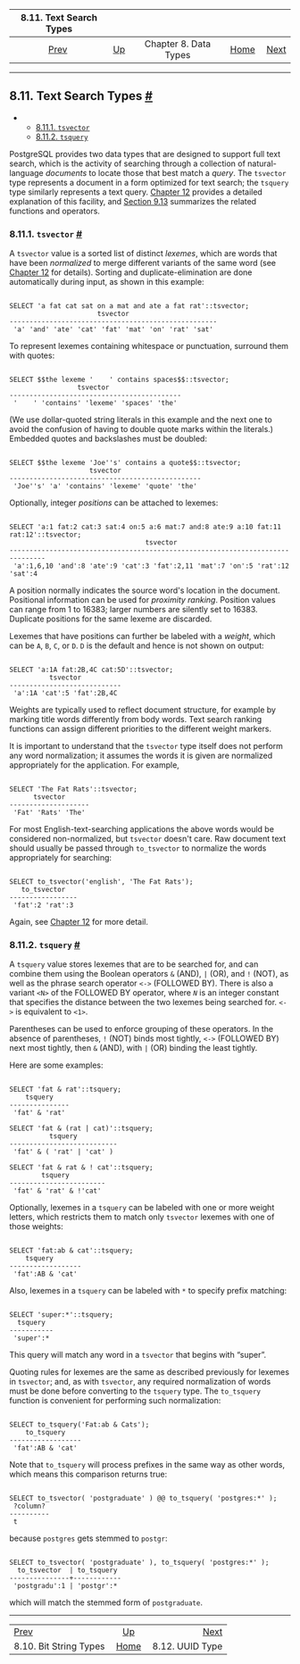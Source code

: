 <!--?xml version="1.0" encoding="UTF-8" standalone="no"?-->

|               8.11. Text Search Types               |                                             |                       |                                                       |                                               |
| :-------------------------------------------------: | :------------------------------------------ | :-------------------: | ----------------------------------------------------: | --------------------------------------------: |
| [Prev](datatype-bit.html "8.10. Bit String Types")  | [Up](datatype.html "Chapter 8. Data Types") | Chapter 8. Data Types | [Home](index.html "PostgreSQL 17devel Documentation") |  [Next](datatype-uuid.html "8.12. UUID Type") |

***

## 8.11. Text Search Types [#](#DATATYPE-TEXTSEARCH)

*   *   [8.11.1. `tsvector`](datatype-textsearch.html#DATATYPE-TSVECTOR)
    *   [8.11.2. `tsquery`](datatype-textsearch.html#DATATYPE-TSQUERY)

[]()[]()

PostgreSQL provides two data types that are designed to support full text search, which is the activity of searching through a collection of natural-language *documents* to locate those that best match a *query*. The `tsvector` type represents a document in a form optimized for text search; the `tsquery` type similarly represents a text query. [Chapter 12](textsearch.html "Chapter 12. Full Text Search") provides a detailed explanation of this facility, and [Section 9.13](functions-textsearch.html "9.13. Text Search Functions and Operators") summarizes the related functions and operators.

### 8.11.1. `tsvector` [#](#DATATYPE-TSVECTOR)

[]()

A `tsvector` value is a sorted list of distinct *lexemes*, which are words that have been *normalized* to merge different variants of the same word (see [Chapter 12](textsearch.html "Chapter 12. Full Text Search") for details). Sorting and duplicate-elimination are done automatically during input, as shown in this example:

```

SELECT 'a fat cat sat on a mat and ate a fat rat'::tsvector;
                      tsvector
----------------------------------------------------
 'a' 'and' 'ate' 'cat' 'fat' 'mat' 'on' 'rat' 'sat'
```

To represent lexemes containing whitespace or punctuation, surround them with quotes:

```

SELECT $$the lexeme '    ' contains spaces$$::tsvector;
                 tsvector
-------------------------------------------
 '    ' 'contains' 'lexeme' 'spaces' 'the'
```

(We use dollar-quoted string literals in this example and the next one to avoid the confusion of having to double quote marks within the literals.) Embedded quotes and backslashes must be doubled:

```

SELECT $$the lexeme 'Joe''s' contains a quote$$::tsvector;
                    tsvector
------------------------------------------------
 'Joe''s' 'a' 'contains' 'lexeme' 'quote' 'the'
```

Optionally, integer *positions* can be attached to lexemes:

```

SELECT 'a:1 fat:2 cat:3 sat:4 on:5 a:6 mat:7 and:8 ate:9 a:10 fat:11 rat:12'::tsvector;
                                  tsvector
-------------------------------------------------------------------​------------
 'a':1,6,10 'and':8 'ate':9 'cat':3 'fat':2,11 'mat':7 'on':5 'rat':12 'sat':4
```

A position normally indicates the source word's location in the document. Positional information can be used for *proximity ranking*. Position values can range from 1 to 16383; larger numbers are silently set to 16383. Duplicate positions for the same lexeme are discarded.

Lexemes that have positions can further be labeled with a *weight*, which can be `A`, `B`, `C`, or `D`. `D` is the default and hence is not shown on output:

```

SELECT 'a:1A fat:2B,4C cat:5D'::tsvector;
          tsvector
----------------------------
 'a':1A 'cat':5 'fat':2B,4C
```

Weights are typically used to reflect document structure, for example by marking title words differently from body words. Text search ranking functions can assign different priorities to the different weight markers.

It is important to understand that the `tsvector` type itself does not perform any word normalization; it assumes the words it is given are normalized appropriately for the application. For example,

```

SELECT 'The Fat Rats'::tsvector;
      tsvector
--------------------
 'Fat' 'Rats' 'The'
```

For most English-text-searching applications the above words would be considered non-normalized, but `tsvector` doesn't care. Raw document text should usually be passed through `to_tsvector` to normalize the words appropriately for searching:

```

SELECT to_tsvector('english', 'The Fat Rats');
   to_tsvector
-----------------
 'fat':2 'rat':3
```

Again, see [Chapter 12](textsearch.html "Chapter 12. Full Text Search") for more detail.

### 8.11.2. `tsquery` [#](#DATATYPE-TSQUERY)

[]()

A `tsquery` value stores lexemes that are to be searched for, and can combine them using the Boolean operators `&` (AND), `|` (OR), and `!` (NOT), as well as the phrase search operator `<->` (FOLLOWED BY). There is also a variant `<N>` of the FOLLOWED BY operator, where *`N`* is an integer constant that specifies the distance between the two lexemes being searched for. `<->` is equivalent to `<1>`.

Parentheses can be used to enforce grouping of these operators. In the absence of parentheses, `!` (NOT) binds most tightly, `<->` (FOLLOWED BY) next most tightly, then `&` (AND), with `|` (OR) binding the least tightly.

Here are some examples:

```

SELECT 'fat & rat'::tsquery;
    tsquery
---------------
 'fat' & 'rat'

SELECT 'fat & (rat | cat)'::tsquery;
          tsquery
---------------------------
 'fat' & ( 'rat' | 'cat' )

SELECT 'fat & rat & ! cat'::tsquery;
        tsquery
------------------------
 'fat' & 'rat' & !'cat'
```

Optionally, lexemes in a `tsquery` can be labeled with one or more weight letters, which restricts them to match only `tsvector` lexemes with one of those weights:

```

SELECT 'fat:ab & cat'::tsquery;
    tsquery
------------------
 'fat':AB & 'cat'
```

Also, lexemes in a `tsquery` can be labeled with `*` to specify prefix matching:

```

SELECT 'super:*'::tsquery;
  tsquery
-----------
 'super':*
```

This query will match any word in a `tsvector` that begins with “super”.

Quoting rules for lexemes are the same as described previously for lexemes in `tsvector`; and, as with `tsvector`, any required normalization of words must be done before converting to the `tsquery` type. The `to_tsquery` function is convenient for performing such normalization:

```

SELECT to_tsquery('Fat:ab & Cats');
    to_tsquery
------------------
 'fat':AB & 'cat'
```

Note that `to_tsquery` will process prefixes in the same way as other words, which means this comparison returns true:

```

SELECT to_tsvector( 'postgraduate' ) @@ to_tsquery( 'postgres:*' );
 ?column?
----------
 t
```

because `postgres` gets stemmed to `postgr`:

```

SELECT to_tsvector( 'postgraduate' ), to_tsquery( 'postgres:*' );
  to_tsvector  | to_tsquery
---------------+------------
 'postgradu':1 | 'postgr':*
```

which will match the stemmed form of `postgraduate`.

***

|                                                     |                                                       |                                               |
| :-------------------------------------------------- | :---------------------------------------------------: | --------------------------------------------: |
| [Prev](datatype-bit.html "8.10. Bit String Types")  |      [Up](datatype.html "Chapter 8. Data Types")      |  [Next](datatype-uuid.html "8.12. UUID Type") |
| 8.10. Bit String Types                              | [Home](index.html "PostgreSQL 17devel Documentation") |                               8.12. UUID Type |
